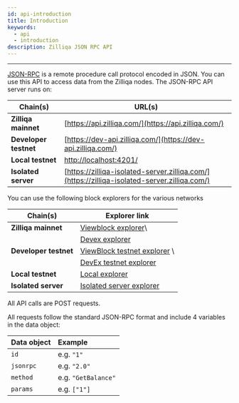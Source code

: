 ```yaml
---
id: api-introduction
title: Introduction
keywords:
  - api
  - introduction
description: Zilliqa JSON RPC API
---
```


---

[JSON-RPC](https://en.wikipedia.org/wiki/JSON-RPC) is a remote procedure call
protocol encoded in JSON. You can use this API to access data from the Zilliqa
nodes. The JSON-RPC API server runs on:

| Chain(s)              | URL(s)                                                                                       |
| --------------------- | -------------------------------------------------------------------------------------------- |
| **Zilliqa mainnet**   | [https://api.zilliqa.com/](https://api.zilliqa.com/)                                         |
| **Developer testnet** | [https://dev-api.zilliqa.com/](https://dev-api.zilliqa.com/)                                 |
| **Local testnet**     | [http://localhost:4201/](http://localhost:4201/)                                             |
| **Isolated server**   | [https://zilliqa-isolated-server.zilliqa.com/](https://zilliqa-isolated-server.zilliqa.com/) |

You can use the following block explorers for the various networks

| Chain(s)              | Explorer link                                                                                                    |
| --------------------- | ---------------------------------------------------------------------------------------------------------------- |
| **Zilliqa mainnet**   | [Viewblock explorer](https://viewblock.io/zilliqa)\                                                              |
|                       | [Devex explorer](https://devex.zilliqa.com/)                                                                     |
| **Developer testnet** | [ViewBlock testnet explorer](https://viewblock.io/zilliqa?network=testnet) \                                     |
|                       | [DevEx testnet explorer](https://devex.zilliqa.com/?network=https%3A%2F%2Fdev-api.zilliqa.com)                   |
| **Local testnet**     | [Local explorer](https://devex.zilliqa.com/?network=http%3A%2F%2Flocalhost%3A4201%2F)                            |
| **Isolated server**   | [Isolated server explorer](https://devex.zilliqa.com/?network=https%3A%2F%2Fzilliqa-isolated-server.zilliqa.com) |

All API calls are POST requests.

All requests follow the standard JSON-RPC format and include 4 variables in the
data object:

| Data object | Example             |
| ----------- | :------------------ |
| `id`        | e.g. `"1"`          |
| `jsonrpc`   | e.g. `"2.0"`        |
| `method`    | e.g. `"GetBalance"` |
| `params`    | e.g. `["1"]`        |
